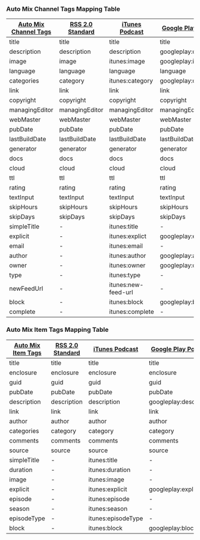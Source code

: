 ### Auto Mix Channel Tags Mapping Table

|[Auto Mix Channel Tags](https://github.com/ivanisidrowu/KtRssReader/blob/master/ktRssReader/src/main/java/tw/ktrssreader/model/channel/Channels.kt#L145)| [RSS 2.0 Standard](https://github.com/ivanisidrowu/KtRssReader/blob/master/ktRssReader/src/main/java/tw/ktrssreader/model/channel/Channels.kt#L29) | [iTunes Podcast](https://github.com/ivanisidrowu/KtRssReader/blob/master/ktRssReader/src/main/java/tw/ktrssreader/model/channel/Channels.kt#L64) | [Google Play Podcast](https://github.com/ivanisidrowu/KtRssReader/blob/master/ktRssReader/src/main/java/tw/ktrssreader/model/channel/Channels.kt#L104) |
| ------ | ------ | ------ | ------ |
|title|title|title|title|
|description|description|description|googleplay:description|
|image|image|itunes:image|googleplay:image|
|language|language|language|language|
|categories|category|itunes:category|googleplay:category|
|link|link|link|link|
|copyright|copyright|copyright|copyright|
|managingEditor|managingEditor|managingEditor|managingEditor|
|webMaster|webMaster|webMaster|webMaster|
|pubDate|pubDate|pubDate|pubDate|
|lastBuildDate|lastBuildDate|lastBuildDate|lastBuildDate|
|generator|generator|generator|generator|
|docs|docs|docs|docs|
|cloud|cloud|cloud|cloud|
|ttl|ttl|ttl|ttl|
|rating| rating|rating|rating|
|textInput|textInput|textInput|textInput|
|skipHours|skipHours|skipHours|skipHours|
|skipDays|skipDays|skipDays|skipDays|
|simpleTitle|-|itunes:title|-|
|explicit|-|itunes:explict|googleplay:explicit|
|email|-|itunes:email|-|
|author|-|itunes:author|googleplay:author|
|owner|-|itunes:owner|googleplay:owner|
|type|-|itunes:type|-|
|newFeedUrl|-|itunes:new-feed-url|-|
|block|-|itunes:block|googleplay:block|
|complete|-|itunes:complete|-|


### Auto Mix Item Tags Mapping Table

|[Auto Mix Item Tags](https://github.com/ivanisidrowu/KtRssReader/blob/master/ktRssReader/src/main/java/tw/ktrssreader/model/item/Items.kt#L94)| [RSS 2.0 Standard](https://github.com/ivanisidrowu/KtRssReader/blob/master/ktRssReader/src/main/java/tw/ktrssreader/model/item/Items.kt#L18) | [iTunes Podcast](https://github.com/ivanisidrowu/KtRssReader/blob/master/ktRssReader/src/main/java/tw/ktrssreader/model/item/Items.kt#L42) | [Google Play Podcast](https://github.com/ivanisidrowu/KtRssReader/blob/master/ktRssReader/src/main/java/tw/ktrssreader/model/item/Items.kt#L68)
| ------ | ------ | ------ | ------ |
|title | title | title | title |
|enclosure|enclosure|enclosure|enclosure|
|guid|guid|guid|guid|
|pubDate|pubDate|pubDate|pubDate|
|description|description|description|googleplay:description|
|link|link|link|link|
|author|author|author|author|
|categories|category|category|category|
|comments|comments|comments|comments|
|source|source|source|source|
|simpleTitle|-|itunes:title|-|
|duration|-|itunes:duration|-|
|image|-|itunes:image|-|
|explicit|-|itunes:explicit | googleplay:explicit|
|episode|-|itunes:episode|-|-|
|season|-|itunes:season|-|
|episodeType|-|itunes:episodeType|-|
|block|-|itunes:block|googleplay:block|